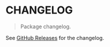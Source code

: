 # CHANGELOG

> Package changelog.

See [GitHub Releases](https://github.com/stdlib-js/math-base-assert-is-nanf/releases) for the changelog.